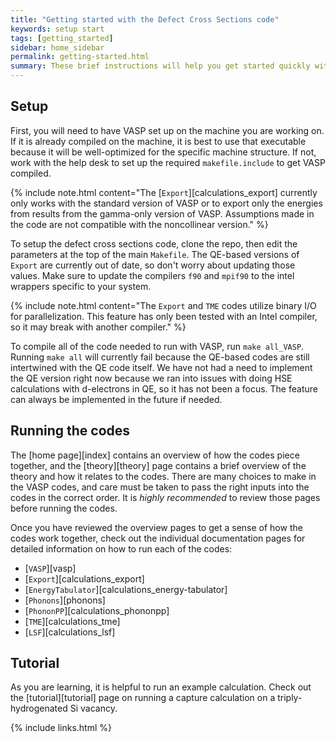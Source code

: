 ```yaml
---
title: "Getting started with the Defect Cross Sections code"
keywords: setup start
tags: [getting_started]
sidebar: home_sidebar
permalink: getting-started.html
summary: These brief instructions will help you get started quickly with the code. The other topics in the code go more in-depth into theory, the code itself, and examples.
---
```


## Setup

First, you will need to have VASP set up on the machine you are working on. If it is already compiled on the machine, it is best to use that executable because it will be well-optimized for the specific machine structure. If not, work with the help desk to set up the required `makefile.include` to get VASP compiled. 

{% include note.html content="The [`Export`][calculations_export] currently only works with the standard version of VASP or to export only the energies from results from the gamma-only version of VASP. Assumptions made in the code are not compatible with the noncollinear version." %}

To setup the defect cross sections code, clone the repo, then edit the parameters at the top of the main `Makefile`. The QE-based versions of `Export` are currently out of date, so don't worry about updating those values. Make sure to update the compilers `f90` and `mpif90` to the intel wrappers specific to your system.

{% include note.html content="The `Export` and `TME` codes utilize binary I/O for parallelization. This feature has only been tested with an Intel compiler, so it may break with another compiler." %}

To compile all of the code needed to run with VASP, run `make all_VASP`. Running `make all` will currently fail because the QE-based codes are still intertwined with the QE code itself. We have not had a need to implement the QE version right now because we ran into issues with doing HSE calculations with d-electrons in QE, so it has not been a focus. The feature can always be implemented in the future if needed.

## Running the codes

The [home page][index] contains an overview of how the codes piece together, and the [theory][theory] page contains a brief overview of the theory and how it relates to the codes. There are many choices to make in the VASP codes, and care must be taken to pass the right inputs into the codes in the correct order. It is _highly recommended_ to review those pages before running the codes.

Once you have reviewed the overview pages to get a sense of how the codes work together, check out the individual documentation pages for detailed information on how to run each of the codes:
* [`VASP`][vasp]
* [`Export`][calculations_export]
* [`EnergyTabulator`][calculations_energy-tabulator]
* [`Phonons`][phonons]
* [`PhononPP`][calculations_phononpp]
* [`TME`][calculations_tme]
* [`LSF`][calculations_lsf]

## Tutorial

As you are learning, it is helpful to run an example calculation. Check out the [tutorial][tutorial] page on running a capture calculation on a triply-hydrogenated Si vacancy.

{% include links.html %}
